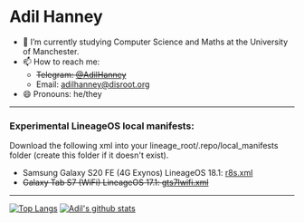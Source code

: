 # Adil Hanney

- 🔭 I’m currently studying Computer Science and Maths at the University of Manchester.
- 📫 How to reach me:
    - <s>Telegram: [@AdilHanney](https://t.me/AdilHanney)</s>
    - Email: [adilhanney@disroot.org](mailto:adilhanney@disroot.org)
- 😄 Pronouns: he/they


***


### Experimental LineageOS local manifests:
Download the following xml into your lineage_root/.repo/local_manifests folder (create this folder if it doesn't exist).
 - Samsung Galaxy S20 FE (4G Exynos) LineageOS 18.1: [r8s.xml](https://gist.github.com/adil192/2ec7d934027c1c8c7314138e94e97675)
 - <s>Galaxy Tab S7 (WiFi) LineageOS 17.1: [gts7lwifi.xml](https://gist.github.com/adil192/b503efb4bddfb111153ce8c6c6e66ad4)</s>


***


[![Top Langs](https://github-readme-stats.vercel.app/api/top-langs/?username=adil192&show_icons=true&count_private=true&theme=graywhite&bg_color=45,a0ffe4,ffffff)](https://github.com/anuraghazra/github-readme-stats)
[![Adil's github stats](https://github-readme-stats.vercel.app/api?username=adil192&show_icons=true&count_private=true&theme=graywhite&bg_color=45,ffffff,bcdfff)](https://github.com/anuraghazra/github-readme-stats)


<!--
**adil192/adil192** is a ✨ _special_ ✨ repository because its `README.md` (this file) appears on your GitHub profile.

Here are some ideas to get you started:

- 🔭 I’m currently working on ...
- 🌱 I’m currently learning ...
- 👯 I’m looking to collaborate on ...
- 🤔 I’m looking for help with ...
- 💬 Ask me about ...
- 📫 How to reach me: ...
- 😄 Pronouns: ...
- ⚡ Fun fact: ...
-->
